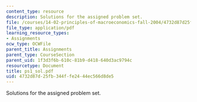 ```yaml
---
content_type: resource
description: Solutions for the assigned problem set.
file: /courses/14-02-principles-of-macroeconomics-fall-2004/4732d87d25fb344ffe2444ec566d8de5_ps1_sol.pdf
file_type: application/pdf
learning_resource_types:
- Assignments
ocw_type: OCWFile
parent_title: Assignments
parent_type: CourseSection
parent_uid: 1f3d3f6b-610c-81b9-d418-640d3ac9794c
resourcetype: Document
title: ps1_sol.pdf
uid: 4732d87d-25fb-344f-fe24-44ec566d8de5
---
```

Solutions for the assigned problem set.

